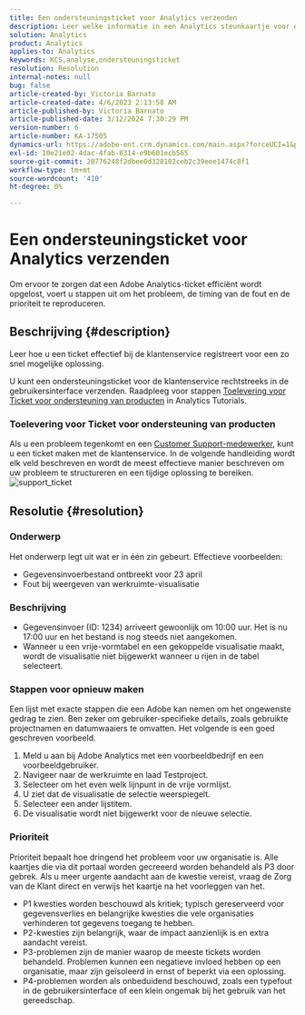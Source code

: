 ```yaml
---
title: Een ondersteuningsticket voor Analytics verzenden
description: Leer welke informatie in een Analytics steunkaartje voor efficiënte resolutie moet verstrekken.
solution: Analytics
product: Analytics
applies-to: Analytics
keywords: KCS,analyse,ondersteuningsticket
resolution: Resolution
internal-notes: null
bug: false
article-created-by: Victoria Barnato
article-created-date: 4/6/2023 2:13:58 AM
article-published-by: Victoria Barnato
article-published-date: 3/12/2024 7:30:29 PM
version-number: 6
article-number: KA-17505
dynamics-url: https://adobe-ent.crm.dynamics.com/main.aspx?forceUCI=1&pagetype=entityrecord&etn=knowledgearticle&id=648fd6aa-20d4-ed11-a7c7-6045bd006295
exl-id: 10e21e02-4dac-4fab-8314-e9b601ecb565
source-git-commit: 20776248f2dbee0d328102ceb2c39eee1474c8f1
workflow-type: tm+mt
source-wordcount: '410'
ht-degree: 0%

---
```


# Een ondersteuningsticket voor Analytics verzenden


Om ervoor te zorgen dat een Adobe Analytics-ticket efficiënt wordt opgelost, voert u stappen uit om het probleem, de timing van de fout en de prioriteit te reproduceren.

## Beschrijving {#description}


Leer hoe u een ticket effectief bij de klantenservice registreert voor een zo snel mogelijke oplossing.

U kunt een ondersteuningsticket voor de klantenservice rechtstreeks in de gebruikersinterface verzenden. Raadpleeg voor stappen [Toelevering voor Ticket voor ondersteuning van producten](https://experienceleague.adobe.com/docs/analytics-learn/tutorials/intro-to-analytics/getting-help/in-product-support-ticket-submission.html) in Analytics Tutorials.

### Toelevering voor Ticket voor ondersteuning van producten

Als u een probleem tegenkomt en een [Customer Support-medewerker](https://helpx.adobe.com/experience-cloud/supported-users.html), kunt u een ticket maken met de klantenservice. In de volgende handleiding wordt elk veld beschreven en wordt de meest effectieve manier beschreven om uw probleem te structureren en een tijdige oplossing te bereiken.
![support_ticket](https://helpx.adobe.com/content/dam/help/en/analytics/kb/submitting-an-analytics-support-ticket/jcr:content/main-pars/image/support_ticket.png "support_ticket")

## Resolutie {#resolution}


### Onderwerp

Het onderwerp legt uit wat er in één zin gebeurt. Effectieve voorbeelden:

- Gegevensinvoerbestand ontbreekt voor 23 april
- Fout bij weergeven van werkruimte-visualisatie


### Beschrijving

- Gegevensinvoer (ID: 1234) arriveert gewoonlijk om 10:00 uur. Het is nu 17:00 uur en het bestand is nog steeds niet aangekomen.
- Wanneer u een vrije-vormtabel en een gekoppelde visualisatie maakt, wordt de visualisatie niet bijgewerkt wanneer u rijen in de tabel selecteert.


### Stappen voor opnieuw maken

Een lijst met exacte stappen die een Adobe kan nemen om het ongewenste gedrag te zien. Ben zeker om gebruiker-specifieke details, zoals gebruikte projectnamen en datumwaaiers te omvatten. Het volgende is een goed geschreven voorbeeld.

1. Meld u aan bij Adobe Analytics met een voorbeeldbedrijf en een voorbeeldgebruiker.
2. Navigeer naar de werkruimte en laad Testproject.
3. Selecteer om het even welk lijnpunt in de vrije vormlijst.
4. U ziet dat de visualisatie de selectie weerspiegelt.
5. Selecteer een ander lijstitem.
6. De visualisatie wordt niet bijgewerkt voor de nieuwe selectie.


### Prioriteit

Prioriteit bepaalt hoe dringend het probleem voor uw organisatie is. Alle kaartjes die via dit portaal worden gecreeerd worden behandeld als P3 door gebrek. Als u meer urgente aandacht aan de kwestie vereist, vraag de Zorg van de Klant direct en verwijs het kaartje na het voorleggen van het.

- P1 kwesties worden beschouwd als kritiek; typisch gereserveerd voor gegevensverlies en belangrijke kwesties die vele organisaties verhinderen tot gegevens toegang te hebben.
- P2-kwesties zijn belangrijk, waar de impact aanzienlijk is en extra aandacht vereist.
- P3-problemen zijn de manier waarop de meeste tickets worden behandeld. Problemen kunnen een negatieve invloed hebben op een organisatie, maar zijn geïsoleerd in ernst of beperkt via een oplossing.
- P4-problemen worden als onbeduidend beschouwd, zoals een typefout in de gebruikersinterface of een klein ongemak bij het gebruik van het gereedschap.

<br>

